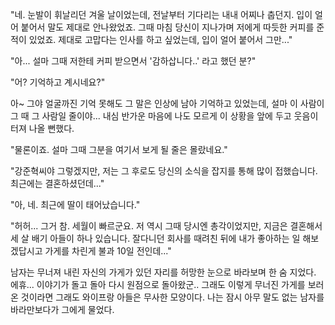 "네. 눈발이 휘날리던 겨울 날이었는데, 전날부터 기다리는 내내 어찌나 춥던지. 
입이 얼어 붙어서 말도 제대로 안나왔었죠. 그때 마침 당신이 지나가며 저에게 따듯한 커피를 준 적이 있었죠. 제대로 고맙다는 인사를 하고 싶었는데, 입이 얼어 붙어서 그만..." 

"아... 설마 그때 저한테 커피 받으면서 '감하삽니다..' 라고 했던 분?" 

"어? 기억하고 계시네요?" 

아~ 그야 얼굴까진 기억 못해도 그 말은 인상에 남아 기억하고 있었는데, 설마 이 사람이 그 때 그 사람일 줄이야... 내심 반가운 마음에 나도 모르게 이 상황을 앞에 두고 웃음이 터져 나올 뻔했다. 

"물론이죠. 설마 그때 그분을 여기서 보게 될 줄은 몰랐네요." 

"강준혁씨야 그렇겠지만, 저는 그 후로도 당신의 소식을 잡지를 통해 많이 접했습니다. 최근에는 결혼하셨던데..." 

"아, 네. 최근에 딸이 태어났습니다." 

"허허... 그거 참. 세월이 빠르군요. 저 역시 그때 당시엔 총각이었지만, 지금은 결혼해서 세 살 배기 아들이 하나 있습니다. 잘다니던 회사를 때려친 뒤에 내가 좋아하는 일 해보겠답시고 가게를 차린게 불과 10일 전인데..." 

남자는 무너져 내린 자신의 가게가 있던 자리를 허망한 눈으로 바라보며 한 숨 지었다. 
에휴... 이야기가 돌고 돌아 다시 원점으로 돌아왔군.. 
그래도 이렇게 무너진 가게를 보러온 것이라면 그래도 와이프랑 아들은 무사한 모양이다. 
나는 잠시 아무 말도 없는 남자를 바라만보다가 그에게 물었다. 